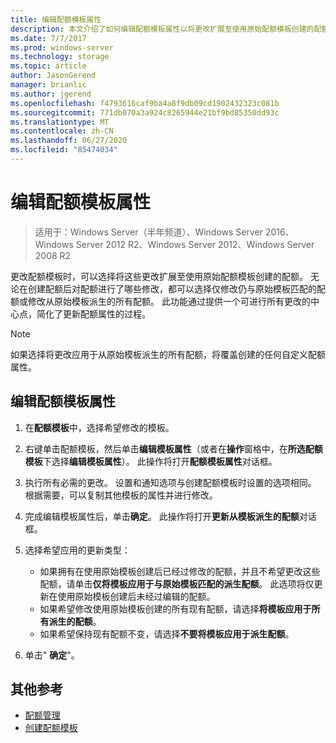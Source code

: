 ```yaml
---
title: 编辑配额模板属性
description: 本文介绍了如何编辑配额模板属性以将更改扩展至使用原始配额模板创建的配额
ms.date: 7/7/2017
ms.prod: windows-server
ms.technology: storage
ms.topic: article
author: JasonGerend
manager: brianlic
ms.author: jgerend
ms.openlocfilehash: f4793616caf9ba4a8f9db09cd1902432323c081b
ms.sourcegitcommit: 771db070a3a924c8265944e21bf9bd85350dd93c
ms.translationtype: MT
ms.contentlocale: zh-CN
ms.lasthandoff: 06/27/2020
ms.locfileid: "85474034"
---
```

# <a name="edit-quota-template-properties"></a>编辑配额模板属性

> 适用于：Windows Server（半年频道）、Windows Server 2016、Windows Server 2012 R2、Windows Server 2012、Windows Server 2008 R2

更改配额模板时，可以选择将这些更改扩展至使用原始配额模板创建的配额。 无论在创建配额后对配额进行了哪些修改，都可以选择仅修改仍与原始模板匹配的配额或修改从原始模板派生的所有配额。 此功能通过提供一个可进行所有更改的中心点，简化了更新配额属性的过程。

> [!Note]
> 如果选择将更改应用于从原始模板派生的所有配额，将覆盖创建的任何自定义配额属性。

## <a name="to-edit-quota-template-properties"></a>编辑配额模板属性

1.  在**配额模板**中，选择希望修改的模板。

2.  右键单击配额模板，然后单击**编辑模板属性**（或者在**操作**窗格中，在**所选配额模板**下选择**编辑模板属性**）。 此操作将打开**配额模板属性**对话框。

3.  执行所有必需的更改。 设置和通知选项与创建配额模板时设置的选项相同。 根据需要，可以复制其他模板的属性并进行修改。

4.  完成编辑模板属性后，单击**确定**。 此操作将打开**更新从模板派生的配额**对话框。

5.  选择希望应用的更新类型：

    -   如果拥有在使用原始模板创建后已经过修改的配额，并且不希望更改这些配额，请单击**仅将模板应用于与原始模板匹配的派生配额**。 此选项将仅更新在使用原始模板创建后未经过编辑的配额。
    -   如果希望修改使用原始模板创建的所有现有配额，请选择**将模板应用于所有派生的配额**。
    -   如果希望保持现有配额不变，请选择**不要将模板应用于派生配额**。

6.  单击" **确定**"。

## <a name="additional-references"></a>其他参考

-   [配额管理](quota-management.md)
-   [创建配额模板](create-quota-template.md)


